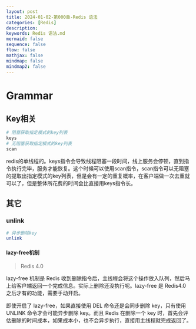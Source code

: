 ```yaml
---
layout: post
title: 2024-01-02-第000章-Redis 语法
categories: [Redis]
description: 
keywords: Redis 语法.md
mermaid: false
sequence: false
flow: false
mathjax: false
mindmap: false
mindmap2: false
---
```

# Grammar

## Key相关

```bash
# 阻塞获取指定模式的key列表
keys
# 无阻塞获取指定模式的key列表
scan
```



redis的单线程的。keys指令会导致线程阻塞一段时间，线上服务会停顿，直到指令执行完毕，服务才能恢复。这个时候可以使用scan指令，scan指令可以无阻塞的提取出指定模式的key列表，但是会有一定的重复概率，在客户端做一次去重就可以了，但是整体所花费的时间会比直接用keys指令长。



## 其它

### unlink

```bash
# 异步删除key
unlink 
```



#### lazy-free机制

> Redis 4.0

lazy-free 机制是 Redis 收到删除指令后，主线程会将这个操作放入队列，然后马上给客户端返回一个完成信息。实际上删除还没执行呢。lazy-free 是 Redis4.0 之后才有的功能，需要手动开启。

即使开启了 lazy-free，如果直接使用 DEL 命令还是会同步删除 key，只有使用 UNLINK 命令才会可能异步删除 key。而且 Redis 在删除一个 key 时，首先会评估删除的时间成本，如果成本小，也不会异步执行，直接用主线程就完成返回了。